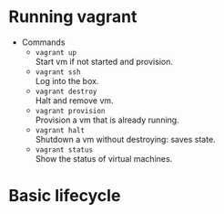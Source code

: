 <!SLIDE>

# Running vagrant

* Commands
  * `vagrant up`<br/>
    Start vm if not started and provision.
  * `vagrant ssh`<br/>
    Log into the box.
  * `vagrant destroy`<br/>
    Halt and remove vm.
  * `vagrant provision`<br/>
    Provision a vm that is already running.
  * `vagrant halt`<br/>
    Shutdown a vm without destroying: saves state.
  * `vagrant status`<br/>
    Show the status of virtual machines.

<!SLIDE>
# Basic lifecycle

<div class="command" id="vagrant_running" style="height: 500px; width: 900px;"></div>

<script type="text/javascript">
<!--
  $("#vagrant_running").pias();
-->
</script>


